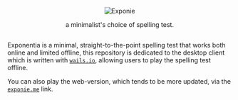 <div align="center">

![Exponie](https://exponie.me/banner.png)

a minimalist's choice of spelling test.
</div>

##

Exponentia is a minimal, straight-to-the-point spelling test that works both online and limited offline, this repository 
is dedicated to the desktop client which is written with [`wails.io`](https://wails.io), allowing users to play the spelling 
test offline.

You can also play the web-version, which tends to be more updated, via the [`exponie.me`](https://exponie.me) link.